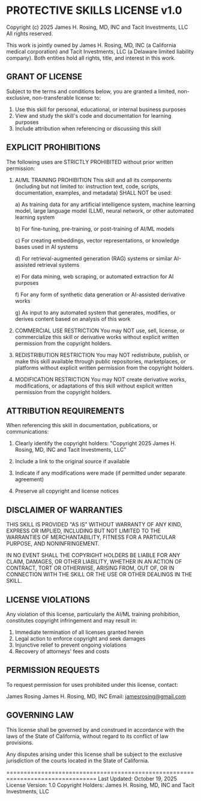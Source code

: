 PROTECTIVE SKILLS LICENSE v1.0
================================

Copyright (c) 2025 James H. Rosing, MD, INC and Tacit Investments, LLC
All rights reserved.

This work is jointly owned by James H. Rosing, MD, INC (a California medical
corporation) and Tacit Investments, LLC (a Delaware limited liability company).
Both entities hold all rights, title, and interest in this work.

GRANT OF LICENSE
----------------
Subject to the terms and conditions below, you are granted a limited,
non-exclusive, non-transferable license to:

1. Use this skill for personal, educational, or internal business purposes
2. View and study the skill's code and documentation for learning purposes
3. Include attribution when referencing or discussing this skill

EXPLICIT PROHIBITIONS
---------------------
The following uses are STRICTLY PROHIBITED without prior written permission:

1. AI/ML TRAINING PROHIBITION
   This skill and all its components (including but not limited to: instruction
   text, code, scripts, documentation, examples, and metadata) SHALL NOT be used:

   a) As training data for any artificial intelligence system, machine learning
      model, large language model (LLM), neural network, or other automated
      learning system

   b) For fine-tuning, pre-training, or post-training of AI/ML models

   c) For creating embeddings, vector representations, or knowledge bases used
      in AI systems

   d) For retrieval-augmented generation (RAG) systems or similar AI-assisted
      retrieval systems

   e) For data mining, web scraping, or automated extraction for AI purposes

   f) For any form of synthetic data generation or AI-assisted derivative works

   g) As input to any automated system that generates, modifies, or derives
      content based on analysis of this work

2. COMMERCIAL USE RESTRICTION
   You may NOT use, sell, license, or commercialize this skill or derivative
   works without explicit written permission from the copyright holders.

3. REDISTRIBUTION RESTRICTION
   You may NOT redistribute, publish, or make this skill available through
   public repositories, marketplaces, or platforms without explicit written
   permission from the copyright holders.

4. MODIFICATION RESTRICTION
   You may NOT create derivative works, modifications, or adaptations of this
   skill without explicit written permission from the copyright holders.

ATTRIBUTION REQUIREMENTS
-------------------------
When referencing this skill in documentation, publications, or communications:

1. Clearly identify the copyright holders:
   "Copyright 2025 James H. Rosing, MD, INC and Tacit Investments, LLC"

2. Include a link to the original source if available

3. Indicate if any modifications were made (if permitted under separate agreement)

4. Preserve all copyright and license notices

DISCLAIMER OF WARRANTIES
------------------------
THIS SKILL IS PROVIDED "AS IS" WITHOUT WARRANTY OF ANY KIND, EXPRESS OR IMPLIED,
INCLUDING BUT NOT LIMITED TO THE WARRANTIES OF MERCHANTABILITY, FITNESS FOR A
PARTICULAR PURPOSE, AND NONINFRINGEMENT.

IN NO EVENT SHALL THE COPYRIGHT HOLDERS BE LIABLE FOR ANY CLAIM, DAMAGES, OR
OTHER LIABILITY, WHETHER IN AN ACTION OF CONTRACT, TORT OR OTHERWISE, ARISING
FROM, OUT OF, OR IN CONNECTION WITH THE SKILL OR THE USE OR OTHER DEALINGS IN
THE SKILL.

LICENSE VIOLATIONS
------------------
Any violation of this license, particularly the AI/ML training prohibition,
constitutes copyright infringement and may result in:

1. Immediate termination of all licenses granted herein
2. Legal action to enforce copyright and seek damages
3. Injunctive relief to prevent ongoing violations
4. Recovery of attorneys' fees and costs

PERMISSION REQUESTS
-------------------
To request permission for uses prohibited under this license, contact:

James Rosing
James H. Rosing, MD, INC
Email: jamesrosing@gmail.com

GOVERNING LAW
-------------
This license shall be governed by and construed in accordance with the laws of
the State of California, without regard to its conflict of law provisions.

Any disputes arising under this license shall be subject to the exclusive
jurisdiction of the courts located in the State of California.

================================================================================
Last Updated: October 19, 2025
License Version: 1.0
Copyright Holders: James H. Rosing, MD, INC and Tacit Investments, LLC